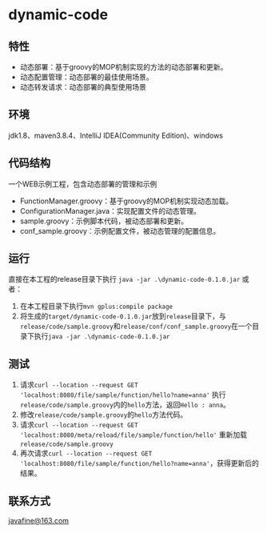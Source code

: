 # dynamic-code
## 特性
* 动态部署：基于groovy的MOP机制实现的方法的动态部署和更新。
* 动态配置管理：动态部署的最佳使用场景。
* 动态转发请求：动态部署的典型使用场景
## 环境
jdk1.8、maven3.8.4、IntelliJ IDEA(Community Edition)、windows
## 代码结构
一个WEB示例工程，包含动态部署的管理和示例
* FunctionManager.groovy：基于groovy的MOP机制实现动态加载。
* ConfigurationManager.java：实现配置文件的动态管理。
* sample.groovy：示例脚本代码，被动态部署和更新。
* conf_sample.groovy：示例配置文件，被动态管理的配置信息。
## 运行
直接在本工程的release目录下执行
`java -jar .\dynamic-code-0.1.0.jar`
或者：
1. 在本工程目录下执行`mvn gplus:compile package`
2. 将生成的`target/dynamic-code-0.1.0.jar`放到`release`目录下，与`release/code/sample.groovy`和`release/conf/conf_sample.groovy`在一个目录下执行`java -jar .\dynamic-code-0.1.0.jar`
## 测试
1. 请求`curl --location --request GET 'localhost:8080/file/sample/function/hello?name=anna'`
执行`release/code/sample.groovy`内的`hello`方法，返回`Hello : anna`。
2. 修改`release/code/sample.groovy`的`hello`方法代码。
3. 请求`curl --location --request GET 'localhost:8080/meta/reload/file/sample/function/hello'`
重新加载`release/code/sample.groovy`
4. 再次请求`curl --location --request GET 'localhost:8080/file/sample/function/hello?name=anna'`，获得更新后的结果。
## 联系方式
javafine@163.com
